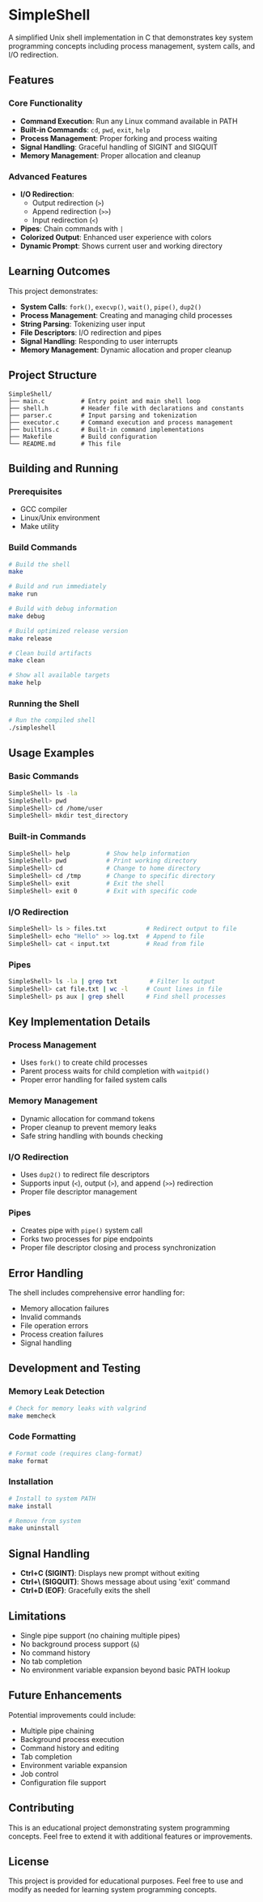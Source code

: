 # SimpleShell

A simplified Unix shell implementation in C that demonstrates key system programming concepts including process management, system calls, and I/O redirection.

## Features

### Core Functionality
- **Command Execution**: Run any Linux command available in PATH
- **Built-in Commands**: `cd`, `pwd`, `exit`, `help`
- **Process Management**: Proper forking and process waiting
- **Signal Handling**: Graceful handling of SIGINT and SIGQUIT
- **Memory Management**: Proper allocation and cleanup

### Advanced Features
- **I/O Redirection**: 
  - Output redirection (`>`)
  - Append redirection (`>>`)
  - Input redirection (`<`)
- **Pipes**: Chain commands with `|`
- **Colorized Output**: Enhanced user experience with colors
- **Dynamic Prompt**: Shows current user and working directory

## Learning Outcomes

This project demonstrates:
- **System Calls**: `fork()`, `execvp()`, `wait()`, `pipe()`, `dup2()`
- **Process Management**: Creating and managing child processes
- **String Parsing**: Tokenizing user input
- **File Descriptors**: I/O redirection and pipes
- **Signal Handling**: Responding to user interrupts
- **Memory Management**: Dynamic allocation and proper cleanup

## Project Structure

```
SimpleShell/
├── main.c          # Entry point and main shell loop
├── shell.h         # Header file with declarations and constants
├── parser.c        # Input parsing and tokenization
├── executor.c      # Command execution and process management
├── builtins.c      # Built-in command implementations
├── Makefile        # Build configuration
└── README.md       # This file
```

## Building and Running

### Prerequisites
- GCC compiler
- Linux/Unix environment
- Make utility

### Build Commands

```bash
# Build the shell
make

# Build and run immediately
make run

# Build with debug information
make debug

# Build optimized release version
make release

# Clean build artifacts
make clean

# Show all available targets
make help
```

### Running the Shell

```bash
# Run the compiled shell
./simpleshell
```

## Usage Examples

### Basic Commands
```bash
SimpleShell> ls -la
SimpleShell> pwd
SimpleShell> cd /home/user
SimpleShell> mkdir test_directory
```

### Built-in Commands
```bash
SimpleShell> help          # Show help information
SimpleShell> pwd           # Print working directory
SimpleShell> cd            # Change to home directory
SimpleShell> cd /tmp       # Change to specific directory
SimpleShell> exit          # Exit the shell
SimpleShell> exit 0        # Exit with specific code
```

### I/O Redirection
```bash
SimpleShell> ls > files.txt           # Redirect output to file
SimpleShell> echo "Hello" >> log.txt  # Append to file
SimpleShell> cat < input.txt          # Read from file
```

### Pipes
```bash
SimpleShell> ls -la | grep txt         # Filter ls output
SimpleShell> cat file.txt | wc -l     # Count lines in file
SimpleShell> ps aux | grep shell      # Find shell processes
```

## Key Implementation Details

### Process Management
- Uses `fork()` to create child processes
- Parent process waits for child completion with `waitpid()`
- Proper error handling for failed system calls

### Memory Management
- Dynamic allocation for command tokens
- Proper cleanup to prevent memory leaks
- Safe string handling with bounds checking

### I/O Redirection
- Uses `dup2()` to redirect file descriptors
- Supports input (`<`), output (`>`), and append (`>>`) redirection
- Proper file descriptor management

### Pipes
- Creates pipe with `pipe()` system call
- Forks two processes for pipe endpoints
- Proper file descriptor closing and process synchronization

## Error Handling

The shell includes comprehensive error handling for:
- Memory allocation failures
- Invalid commands
- File operation errors
- Process creation failures
- Signal handling

## Development and Testing

### Memory Leak Detection
```bash
# Check for memory leaks with valgrind
make memcheck
```

### Code Formatting
```bash
# Format code (requires clang-format)
make format
```

### Installation
```bash
# Install to system PATH
make install

# Remove from system
make uninstall
```

## Signal Handling

- **Ctrl+C (SIGINT)**: Displays new prompt without exiting
- **Ctrl+\\ (SIGQUIT)**: Shows message about using 'exit' command
- **Ctrl+D (EOF)**: Gracefully exits the shell

## Limitations

- Single pipe support (no chaining multiple pipes)
- No background process support (`&`)
- No command history
- No tab completion
- No environment variable expansion beyond basic PATH lookup

## Future Enhancements

Potential improvements could include:
- Multiple pipe chaining
- Background process execution
- Command history and editing
- Tab completion
- Environment variable expansion
- Job control
- Configuration file support

## Contributing

This is an educational project demonstrating system programming concepts. Feel free to extend it with additional features or improvements.

## License

This project is provided for educational purposes. Feel free to use and modify as needed for learning system programming concepts. 